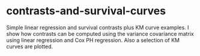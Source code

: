 # contrasts-and-survival-curves
Simple linear regression and survival contrasts plus KM curve examples. I show how contrasts can be computed using the variance covariance matrix using linear regression and Cox PH regression. Also a selection of KM curves are plotted.

